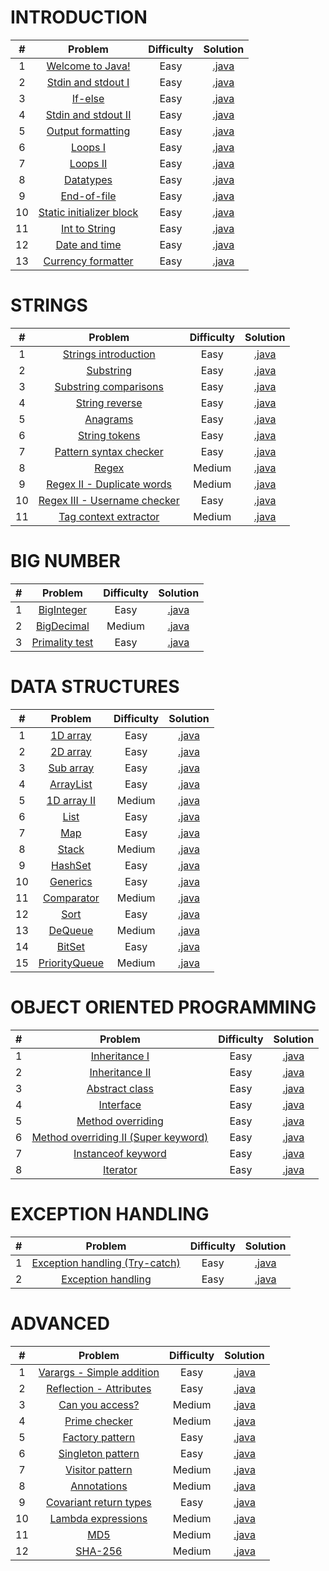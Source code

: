 # INTRODUCTION

|    #   | Problem                                                                                         | Difficulty | Solution                                                                                                                                         |
|:------:|:-----------------------------------------------------------------------------------------------:|:----------:|:------------------------------------------------------------------------------------------------------------------------------------------------:|
|    1   | [Welcome to Java!](https://www.hackerrank.com/challenges/welcome-to-java)                       |    Easy    | [.java](https://github.com/dimitrietataru/hackerrank/blob/master/Java/01.%20Introduction/01%20-%20Welcome%20to%20Java/Main.java)                 |
|    2   | [Stdin and stdout I](https://www.hackerrank.com/challenges/java-stdin-and-stdout-1)             |    Easy    | [.java](https://github.com/dimitrietataru/hackerrank/blob/master/Java/01.%20Introduction/02%20-%20Java%20stdin%20and%20stdout%20I/Main.java)     |
|    3   | [If-else](https://www.hackerrank.com/challenges/java-if-else)                                   |    Easy    | [.java](https://github.com/dimitrietataru/hackerrank/blob/master/Java/01.%20Introduction/03%20-%20Java%20if-else/Main.java)                      |
|    4   | [Stdin and stdout II](https://www.hackerrank.com/challenges/java-stdin-stdout)                  |    Easy    | [.java](https://github.com/dimitrietataru/hackerrank/blob/master/Java/01.%20Introduction/04%20-%20Java%20stdin%20and%20stdout%20II/Main.java)    |
|    5   | [Output formatting](https://www.hackerrank.com/challenges/java-output-formatting)               |    Easy    | [.java](https://github.com/dimitrietataru/hackerrank/blob/master/Java/01.%20Introduction/05%20-%20Java%20output%20formatting/Main.java)          |
|    6   | [Loops I](https://www.hackerrank.com/challenges/java-loops-i)                                   |    Easy    | [.java](https://github.com/dimitrietataru/hackerrank/blob/master/Java/01.%20Introduction/06%20-%20Java%20loops%20I/Main.java)                    |
|    7   | [Loops II](https://www.hackerrank.com/challenges/java-loops)                                    |    Easy    | [.java](https://github.com/dimitrietataru/hackerrank/blob/master/Java/01.%20Introduction/07%20-%20Java%20loops%20II/Main.java)                   |
|    8   | [Datatypes](https://www.hackerrank.com/challenges/java-datatypes)                               |    Easy    | [.java](https://github.com/dimitrietataru/hackerrank/blob/master/Java/01.%20Introduction/08%20-%20Java%20datatypes/Main.java)                    |
|    9   | [End-of-file](https://www.hackerrank.com/challenges/java-end-of-file)                           |    Easy    | [.java](https://github.com/dimitrietataru/hackerrank/blob/master/Java/01.%20Introduction/09%20-%20Java%20end-of-file/Main.java)                  |
|   10   | [Static initializer block](https://www.hackerrank.com/challenges/java-static-initializer-block) |    Easy    | [.java](https://github.com/dimitrietataru/hackerrank/blob/master/Java/01.%20Introduction/10%20-%20Java%20static%20initializer%20block/Main.java) |
|   11   | [Int to String](https://www.hackerrank.com/challenges/java-int-to-string)                       |    Easy    | [.java](https://github.com/dimitrietataru/hackerrank/blob/master/Java/01.%20Introduction/11%20-%20Java%20int%20to%20string/Main.java)            |
|   12   | [Date and time](https://www.hackerrank.com/challenges/java-date-and-time)                       |    Easy    | [.java](https://github.com/dimitrietataru/hackerrank/blob/master/Java/01.%20Introduction/12%20-%20Java%20date%20and%20time/Main.java)            |
|   13   | [Currency formatter](https://www.hackerrank.com/challenges/java-currency-formatter)             |    Easy    | [.java](https://github.com/dimitrietataru/hackerrank/blob/master/Java/01.%20Introduction/13%20-%20Java%20currency%20formatter/Main.java)         |

# STRINGS

|    #   | Problem                                                                                      | Difficulty | Solution                                                                                                                                            |
|:------:|:--------------------------------------------------------------------------------------------:|:----------:|:---------------------------------------------------------------------------------------------------------------------------------------------------:|
|    1   | [Strings introduction](https://www.hackerrank.com/challenges/java-strings-introduction)      |    Easy    | [.java](https://github.com/dimitrietataru/hackerrank/blob/master/Java/02.%20Strings/01%20-%20Java%20strings%20introduction/Main.java)               |
|    2   | [Substring](https://www.hackerrank.com/challenges/java-substring)                            |    Easy    | [.java](https://github.com/dimitrietataru/hackerrank/blob/master/Java/02.%20Strings/02%20-%20Java%20substring/Main.java)                            |
|    3   | [Substring comparisons](https://www.hackerrank.com/challenges/java-string-compare)           |    Easy    | [.java](https://github.com/dimitrietataru/hackerrank/blob/master/Java/02.%20Strings/03%20-%20Java%20substring%20comparisons/Main.java)              |
|    4   | [String reverse](https://www.hackerrank.com/challenges/java-string-reverse)                  |    Easy    | [.java](https://github.com/dimitrietataru/hackerrank/blob/master/Java/02.%20Strings/04%20-%20Java%20string%20reverse/Main.java)                     |
|    5   | [Anagrams](https://www.hackerrank.com/challenges/java-anagrams)                              |    Easy    | [.java](https://github.com/dimitrietataru/hackerrank/blob/master/Java/02.%20Strings/05%20-%20Java%20anagrams/Main.java)                             |
|    6   | [String tokens](https://www.hackerrank.com/challenges/java-string-tokens)                    |    Easy    | [.java](https://github.com/dimitrietataru/hackerrank/blob/master/Java/02.%20Strings/06%20-%20Java%20string%20tokens/Main.java)                      |
|    7   | [Pattern syntax checker](https://www.hackerrank.com/challenges/pattern-syntax-checker)       |    Easy    | [.java](https://github.com/dimitrietataru/hackerrank/blob/master/Java/02.%20Strings/07%20-%20Pattern%20syntax%20checker/Main.java)                  |
|    8   | [Regex](https://www.hackerrank.com/challenges/java-regex)                                    |   Medium   | [.java](https://github.com/dimitrietataru/hackerrank/blob/master/Java/02.%20Strings/08%20-%20Java%20regex/Main.java)                                |
|    9   | [Regex II - Duplicate words](https://www.hackerrank.com/challenges/duplicate-word)           |   Medium   | [.java](https://github.com/dimitrietataru/hackerrank/blob/master/Java/02.%20Strings/09%20-%20Java%20regex%20II%20-%20Duplicate%20words/Main.java)   |
|   10   | [Regex III - Username checker](https://www.hackerrank.com/challenges/valid-username-checker) |    Easy    | [.java](https://github.com/dimitrietataru/hackerrank/blob/master/Java/02.%20Strings/10%20-%20Java%20regex%20III%20-%20Username%20checker/Main.java) |
|   11   | [Tag context extractor](https://www.hackerrank.com/challenges/tag-content-extractor)         |   Medium   | [.java](https://github.com/dimitrietataru/hackerrank/blob/master/Java/02.%20Strings/11%20-%20Tag%20content%20extractor/Main.java)                   |

# BIG NUMBER

|   #   | Problem                                                                          | Difficulty | Solution                                                                                                                          |
|:-----:|:---------------------------------------------------------------------------------------------:|:----------:|:--------------------------------------------------------------------------------------------------------------------:|
|   1   | [BigInteger](https://www.hackerrank.com/challenges/java-biginteger)              |    Easy    | [.java](https://github.com/dimitrietataru/hackerrank/blob/master/Java/03.%20BigNumber/01%20-%20Java%20BigInteger/Main.java)       |
|   2   | [BigDecimal](https://www.hackerrank.com/challenges/java-bigdecimal)              |   Medium   | [.java](https://github.com/dimitrietataru/hackerrank/blob/master/Java/03.%20BigNumber/02%20-%20Java%20BigDecimal/Main.java)       |
|   3   | [Primality test](https://www.hackerrank.com/challenges/java-primality-test)      |    Easy    | [.java](https://github.com/dimitrietataru/hackerrank/blob/master/Java/03.%20BigNumber/03%20-%20Java%20primality%20test/Main.java) |

# DATA STRUCTURES

|    #   | Problem                                                                      | Difficulty | Solution                                                                                                                                 |
|:------:|:----------------------------------------------------------------------------:|:----------:|:----------------------------------------------------------------------------------------------------------------------------------------:|
|    1   | [1D array](https://www.hackerrank.com/challenges/java-1d-array-introduction) |    Easy    | [.java](https://github.com/dimitrietataru/hackerrank/blob/master/Java/04.%20Data%20structures/01%20-%20Java%201D%20array/Main.java)      |
|    2   | [2D array](https://www.hackerrank.com/challenges/java-2d-array)              |    Easy    | [.java](https://github.com/dimitrietataru/hackerrank/blob/master/Java/04.%20Data%20structures/02%20-%20Java%202D%20array/Main.java)      |
|    3   | [Sub array](https://www.hackerrank.com/challenges/java-negative-subarray)    |    Easy    | [.java](https://github.com/dimitrietataru/hackerrank/blob/master/Java/04.%20Data%20structures/03%20-%20Java%20subarray/Main.java)        |
|    4   | [ArrayList](https://www.hackerrank.com/challenges/java-arraylist)            |    Easy    | [.java](https://github.com/dimitrietataru/hackerrank/blob/master/Java/04.%20Data%20structures/04%20-%20Java%20arraylist/Main.java)       |
|    5   | [1D array II](https://www.hackerrank.com/challenges/java-1d-array)           |   Medium   | [.java](https://github.com/dimitrietataru/hackerrank/blob/master/Java/04.%20Data%20structures/05%20-%20Java%201D%20array%20II/Main.java) |
|    6   | [List](https://www.hackerrank.com/challenges/java-list)                      |    Easy    | [.java](https://github.com/dimitrietataru/hackerrank/blob/master/Java/04.%20Data%20structures/06%20-%20Java%20list/Main.java)            |
|    7   | [Map](https://www.hackerrank.com/challenges/phone-book)                      |    Easy    | [.java](https://github.com/dimitrietataru/hackerrank/blob/master/Java/04.%20Data%20structures/07%20-%20Java%20map/Main.java)             |
|    8   | [Stack](https://www.hackerrank.com/challenges/java-stack)                    |   Medium   | [.java](https://github.com/dimitrietataru/hackerrank/blob/master/Java/04.%20Data%20structures/08%20-%20Java%20stack/Main.java)           |
|    9   | [HashSet](https://www.hackerrank.com/challenges/java-hashset)                |    Easy    | [.java](https://github.com/dimitrietataru/hackerrank/blob/master/Java/04.%20Data%20structures/09%20-%20Java%20hashset/Main.java)         |
|   10   | [Generics](https://www.hackerrank.com/challenges/java-generics)              |    Easy    | [.java](https://github.com/dimitrietataru/hackerrank/blob/master/Java/04.%20Data%20structures/10%20-%20Java%20generics/Main.java)        |
|   11   | [Comparator](https://www.hackerrank.com/challenges/java-comparator)          |   Medium   | [.java](https://github.com/dimitrietataru/hackerrank/blob/master/Java/04.%20Data%20structures/11%20-%20Java%20comparator/Main.java)      |
|   12   | [Sort](https://www.hackerrank.com/challenges/java-sort)                      |    Easy    | [.java](https://github.com/dimitrietataru/hackerrank/blob/master/Java/04.%20Data%20structures/12%20-%20Java%20sort/Main.java)            |
|   13   | [DeQueue](https://www.hackerrank.com/challenges/java-dequeue)                |   Medium   | [.java](https://github.com/dimitrietataru/hackerrank/blob/master/Java/04.%20Data%20structures/13%20-%20Java%20dequeue/Main.java)         |
|   14   | [BitSet](https://www.hackerrank.com/challenges/java-bitset)                  |    Easy    | [.java](https://github.com/dimitrietataru/hackerrank/blob/master/Java/04.%20Data%20structures/14%20-%20Java%20BitSet/Main.java)          |
|   15   | [PriorityQueue](https://www.hackerrank.com/challenges/java-priority-queue)   |   Medium   | [.java](https://github.com/dimitrietataru/hackerrank/blob/master/Java/04.%20Data%20structures/15%20-%20Java%20PriorityQueue/Main.java)   |

# OBJECT ORIENTED PROGRAMMING

|   #   | Problem                                                                                                              | Difficulty | Solution                                                                                                                                                                            |
|:-----:|:--------------------------------------------------------------------------------------------------------------------:|:----------:|:-----------------------------------------------------------------------------------------------------------------------------------------------------------------------------------:|
|   1   | [Inheritance I](https://www.hackerrank.com/challenges/java-inheritance-1)                                            |    Easy    | [.java](https://github.com/dimitrietataru/hackerrank/blob/master/Java/05.%20Object%20oriented%20programming/01%20-%20Java%20inheritance%20I/Main.java)                              |
|   2   | [Inheritance II](https://www.hackerrank.com/challenges/java-inheritance-2)                                           |    Easy    | [.java](https://github.com/dimitrietataru/hackerrank/blob/master/Java/05.%20Object%20oriented%20programming/02%20-%20Java%20inheritance%20II/Main.java)                             |
|   3   | [Abstract class](https://www.hackerrank.com/challenges/java-abstract-class)                                          |    Easy    | [.java](https://github.com/dimitrietataru/hackerrank/blob/master/Java/05.%20Object%20oriented%20programming/03%20-%20Java%20abstract%20class/Main.java)                             |
|   4   | [Interface](https://www.hackerrank.com/challenges/java-interface)                                                    |    Easy    | [.java](https://github.com/dimitrietataru/hackerrank/blob/master/Java/05.%20Object%20oriented%20programming/04%20-%20Java%20interface/Main.java)                                    |
|   5   | [Method overriding](https://www.hackerrank.com/challenges/java-method-overriding)                                    |    Easy    | [.java](https://github.com/dimitrietataru/hackerrank/blob/master/Java/05.%20Object%20oriented%20programming/05%20-%20Java%20method%20overriding/Main.java)                          |
|   6   | [Method overriding II (Super keyword)](https://www.hackerrank.com/challenges/java-method-overriding-2-super-keyword) |    Easy    | [.java](https://github.com/dimitrietataru/hackerrank/blob/master/Java/05.%20Object%20oriented%20programming/06%20-%20Java%20method%20overriding%20II%20(Super%20keyword)/Main.java) |
|   7   | [Instanceof keyword](https://www.hackerrank.com/challenges/java-instanceof-keyword)                                  |    Easy    | [.java](https://github.com/dimitrietataru/hackerrank/blob/master/Java/05.%20Object%20oriented%20programming/07%20-%20Java%20instanceof%20keyword/Main.java)                         |
|   8   | [Iterator](https://www.hackerrank.com/challenges/java-iterator)                                                      |    Easy    | [.java](https://github.com/dimitrietataru/hackerrank/blob/master/Java/05.%20Object%20oriented%20programming/08%20-%20Java%20iterator/Main.java)                                     |

# EXCEPTION HANDLING

|   #   | Problem                                                                                                   | Difficulty | Solution                                                                                                                                                       |
|:------:|:--------------------------------------------------------------------------------------------------------:|:----------:|:--------------------------------------------------------------------------------------------------------------------------------------------------------------:|
|   1   | [Exception handling (Try-catch)](https://www.hackerrank.com/challenges/java-exception-handling-try-catch) |    Easy    | [.java](https://github.com/dimitrietataru/hackerrank/blob/master/Java/06.%20Exception%20handling/01%20-%20Java%20exception%20handling%20(Try-catch)/Main.java) |
|   2   | [Exception handling](https://www.hackerrank.com/challenges/java-exception-handling)                       |    Easy    | [.java](https://github.com/dimitrietataru/hackerrank/blob/master/Java/06.%20Exception%20handling/02%20-%20Java%20exception%20handling/Main.java)               |

# ADVANCED

|    #   | Problem                                                                                     | Difficulty | Solution                                                                                                                                      |
|:------:|:-------------------------------------------------------------------------------------------:|:----------:|:---------------------------------------------------------------------------------------------------------------------------------------------:|
|    1   | [Varargs - Simple addition](https://www.hackerrank.com/challenges/simple-addition-varargs)  |    Easy    | [.java](https://github.com/dimitrietataru/hackerrank/blob/master/Java/07.%20Advanced/01%20-%20Java%20varargs%20(Simple%20addition)/Main.java) |
|    2   | [Reflection - Attributes](https://www.hackerrank.com/challenges/java-reflection-attributes) |    Easy    | [.java](https://github.com/dimitrietataru/hackerrank/blob/master/Java/07.%20Advanced/02%20-%20Java%20reflection%20(Attributes)/Main.java)     |
|    3   | [Can you access?](https://www.hackerrank.com/challenges/can-you-access)                     |   Medium   | [.java](https://github.com/dimitrietataru/hackerrank/blob/master/Java/07.%20Advanced/03%20-%20Can%20you%20access/Main.java)                   |
|    4   | [Prime checker](https://www.hackerrank.com/challenges/prime-checker)                        |   Medium   | [.java](https://github.com/dimitrietataru/hackerrank/blob/master/Java/07.%20Advanced/04%20-%20Prime%20checker/Main.java)                      |
|    5   | [Factory pattern](https://www.hackerrank.com/challenges/java-factory)                       |    Easy    | [.java](https://github.com/dimitrietataru/hackerrank/blob/master/Java/07.%20Advanced/05%20-%20Java%20factory%20pattern/Main.java)             |
|    6   | [Singleton pattern](https://www.hackerrank.com/challenges/java-singleton)                   |    Easy    | [.java](https://github.com/dimitrietataru/hackerrank/blob/master/Java/07.%20Advanced/06%20-%20Java%20singleton%20pattern/Main.java)           |
|    7   | [Visitor pattern](https://www.hackerrank.com/challenges/java-vistor-pattern)                |   Medium   | [.java](https://github.com/dimitrietataru/hackerrank/blob/master/Java/07.%20Advanced/07%20-%20Java%20visitor%20pattern/Main.java)             |
|    8   | [Annotations](https://www.hackerrank.com/challenges/java-annotations)                       |   Medium   | [.java](https://github.com/dimitrietataru/hackerrank/blob/master/Java/07.%20Advanced/08%20-%20Java%20annotations/Main.java)                   |
|    9   | [Covariant return types](https://www.hackerrank.com/challenges/java-covariance)             |    Easy    | [.java](https://github.com/dimitrietataru/hackerrank/blob/master/Java/07.%20Advanced/09%20-%20Covariant%20return%20types/Main.java)           |
|   10   | [Lambda expressions](https://www.hackerrank.com/challenges/java-lambda-expressions)         |   Medium   | [.java](https://github.com/dimitrietataru/hackerrank/blob/master/Java/07.%20Advanced/10%20-%20Java%20lambda%20expressions/Main.java)          |
|   11   | [MD5](https://www.hackerrank.com/challenges/java-md5)                                       |   Medium   | [.java](https://github.com/dimitrietataru/hackerrank/blob/master/Java/07.%20Advanced/11%20-%20Java%20MD5/Main.java)                           |
|   12   | [SHA-256](https://www.hackerrank.com/challenges/sha-256)                                    |   Medium   | [.java](https://github.com/dimitrietataru/hackerrank/blob/master/Java/07.%20Advanced/12%20-%20Java%20SHA-256/Main.java)                       |

